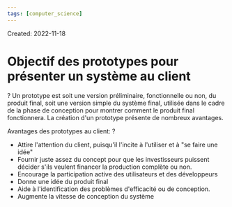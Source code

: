 ```yaml
---
tags: [computer_science] 
---
```

Created: 2022-11-18

# Objectif des prototypes pour présenter un système au client
?
Un prototype est soit une version préliminaire, fonctionnelle ou non, du produit final, soit une version simple du système final, utilisée dans le cadre de la phase de conception pour montrer comment le produit final fonctionnera. La création d'un prototype présente de nombreux avantages.
<!--SR:!2022-12-13,16,230-->

Avantages des prototypes au client:
?
- Attire l'attention du client, puisqu'il l'incite à l'utiliser et à "se faire une idée"
- Fournir juste assez du concept pour que les investisseurs puissent décider s'ils veulent financer la production complète ou non.
- Encourage la participation active des utilisateurs et des développeurs
- Donne une idée du produit final
- Aide à l'identification des problèmes d'efficacité ou de conception.
- Augmente la vitesse de conception du système
<!--SR:!2022-12-11,14,230-->
